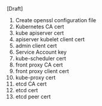 
[Draft]

1) Create openssl configuration file
2) Kubernetes CA cert 
3) kube apiserver cert
4) apiserver kubelet client cert
5) admin client cert
6) Service Account key
7) kube-scheduler cert
8) front proxy CA cert
9) front proxy client cert
10) kube-proxy cert
11) etcd CA cert
12) etcd cert
13) etcd peer cert

